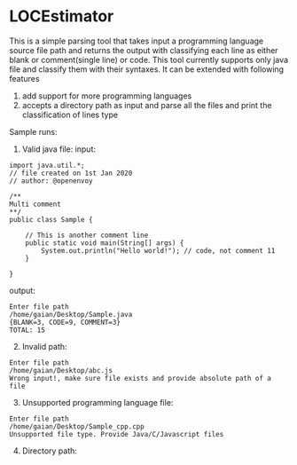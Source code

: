 # LOCEstimator

This is a simple parsing tool that takes input a programming language source file path and returns the output with classifying each line as either blank or 
comment(single line) or code. This tool currently supports only java file and classify them with their syntaxes. It can be extended with following features
1) add support for more programming languages
2) accepts a directory path as input and parse all the files and print the classification of lines type

Sample runs:
1) Valid java file:
input: 
```
import java.util.*;
// file created on 1st Jan 2020
// author: @openenvoy

/**
Multi comment
**/
public class Sample {

    // This is another comment line
    public static void main(String[] args) {
        System.out.println("Hello world!"); // code, not comment 11
    }

}
```
output:
```
Enter file path
/home/gaian/Desktop/Sample.java
{BLANK=3, CODE=9, COMMENT=3}
TOTAL: 15
```
2) Invalid path:
```
Enter file path
/home/gaian/Desktop/abc.js
Wrong input!, make sure file exists and provide absolute path of a file
```
3) Unsupported programming language file:
```
Enter file path
/home/gaian/Desktop/Sample_cpp.cpp
Unsupported file type. Provide Java/C/Javascript files
```
4) Directory path:

